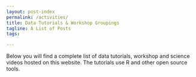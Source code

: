 ```yaml
---
layout: post-index
permalink: /activities/
title: Data Tutorials & Workshop Groupings
tagline: A List of Posts
tags: 

---
```


Below you will find a complete list of data tutorials, workshop and science videos
hosted on this website. The tutorials use R and other open source tools. 

